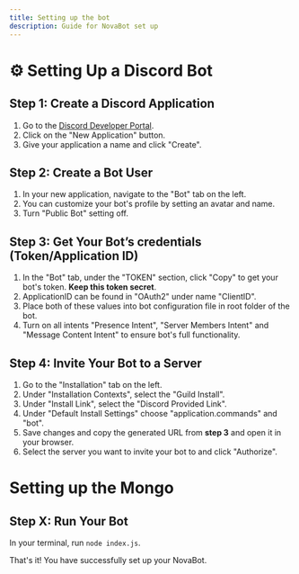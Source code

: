 ```yaml
---
title: Setting up the bot
description: Guide for NovaBot set up
---
```


# :gear: Setting Up a Discord Bot

## Step 1: Create a Discord Application
1. Go to the [Discord Developer Portal](https://discord.com/developers/applications).
2. Click on the "New Application" button.
3. Give your application a name and click "Create".

## Step 2: Create a Bot User
1. In your new application, navigate to the "Bot" tab on the left.
2. You can customize your bot's profile by setting an avatar and name.
3. Turn "Public Bot" setting off.

## Step 3: Get Your Bot’s credentials (Token/Application ID)
1. In the "Bot" tab, under the "TOKEN" section, click "Copy" to get your bot's token. **Keep this token secret**.
2. ApplicationID can be found in "OAuth2" under name "ClientID".
3. Place both of these values into bot configuration file in root folder of the bot.
4. Turn on all intents "Presence Intent", "Server Members Intent" and "Message Content Intent" to ensure bot's full functionality.

## Step 4: Invite Your Bot to a Server
1. Go to the "Installation" tab on the left.
2. Under "Installation Contexts", select the "Guild Install".
3. Under "Install Link", select the "Discord Provided Link".
4. Under "Default Install Settings" choose "application.commands" and "bot".
5. Save changes and copy the generated URL from **step 3** and open it in your browser.
6. Select the server you want to invite your bot to and click "Authorize".

# Setting up the Mongo

## Step X: Run Your Bot
In your terminal, run `node index.js`.

That's it! You have successfully set up your NovaBot.